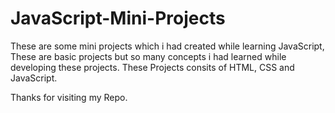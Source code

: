 # JavaScript-Mini-Projects
These are some mini projects which i had created while learning JavaScript, These are basic projects but so many concepts i had learned while developing these projects.
These Projects consits of HTML, CSS and JavaScript.

Thanks for visiting my Repo.
